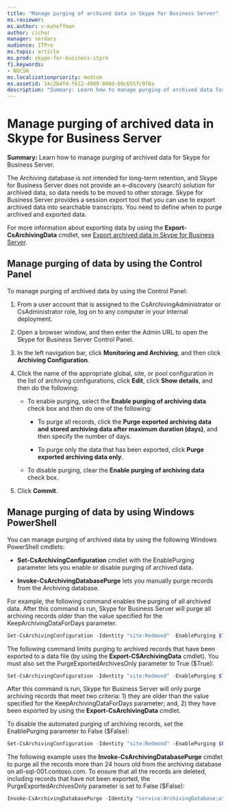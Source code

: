```yaml
---
title: "Manage purging of archived data in Skype for Business Server"
ms.reviewer: 
ms.author: v-mahoffman
author: cichur
manager: serdars
audience: ITPro
ms.topic: article
ms.prod: skype-for-business-itpro
f1.keywords:
- NOCSH
ms.localizationpriority: medium
ms.assetid: 14c2b4fd-f612-4909-808d-09c655fc9f8a
description: "Summary: Learn how to manage purging of archived data for Skype for Business Server."
---
```


# Manage purging of archived data in Skype for Business Server

**Summary:** Learn how to manage purging of archived data for Skype for Business Server.
  
The Archiving database is not intended for long-term retention, and Skype for Business Server does not provide an e-discovery (search) solution for archived data, so data needs to be moved to other storage. Skype for Business Server provides a session export tool that you can use to export archived data into searchable transcripts. You need to define when to purge archived and exported data. 
  
For more information about exporting data by using the **Export-CsArchivingData** cmdlet, see [Export archived data in Skype for Business Server](export-archived-data.md).
  
## Manage purging of data by using the Control Panel

To manage purging of archived data by using the Control Panel:
  
1. From a user account that is assigned to the CsArchivingAdministrator or CsAdministrator role, log on to any computer in your internal deployment. 
    
2. Open a browser window, and then enter the Admin URL to open the Skype for Business Server Control Panel. 
    
3. In the left navigation bar, click **Monitoring and Archiving**, and then click **Archiving Configuration**.
    
4. Click the name of the appropriate global, site, or pool configuration in the list of archiving configurations, click **Edit**, click **Show details**, and then do the following:
    
   - To enable purging, select the **Enable purging of archiving data** check box and then do one of the following:
    
     - To purge all records, click the **Purge exported archiving data and stored archiving data after maximum duration (days)**, and then specify the number of days.
    
     - To purge only the data that has been exported, click **Purge exported archiving data only**.
    
   - To disable purging, clear the **Enable purging of archiving data** check box.
    
5. Click **Commit**.
    
## Manage purging of data by using Windows PowerShell

You can manage purging of archived data by using the following Windows PowerShell cmdlets:
  
- **Set-CsArchivingConfiguration** cmdlet with the EnablePurging parameter lets you enable or disable purging of archived data.
    
- **Invoke-CsArchivingDatabasePurge** lets you manually purge records from the Archiving database.
    
For example, the following command enables the purging of all archived data. After this command is run, Skype for Business Server will purge all archiving records older than the value specified for the KeepArchivingDataForDays parameter. 
  
```PowerShell
Set-CsArchivingConfiguration -Identity "site:Redmond" -EnablePurging $True
```

The following command limits purging to archived records that have been exported to a data file (by using the **Export-CSArchivingData** cmdlet). You must also set the PurgeExportedArchivesOnly parameter to True ($True):
  
```PowerShell
Set-CsArchivingConfiguration -Identity "site:Redmond" -EnablePurging $True -PurgeExportedArchivesOnly $True
```

After this command is run, Skype for Business Server will only purge archiving records that meet two criteria: 1) they are older than the value specified for the KeepArchivingDataForDays parameter; and, 2) they have been exported by using the **Export-CsArchivingData** cmdlet.
  
To disable the automated purging of archiving records, set the EnablePurging parameter to False ($False):
  
```PowerShell
Set-CsArchivingConfiguration -Identity "site:Redmond" -EnablePurging $False
```

The following example uses the **Invoke-CsArchivingDatabasePurge** cmdlet to purge all the records more than 24 hours old from the archiving database on atl-sql-001.contoso.com. To ensure that all the records are deleted, including records that have not been exported, the PurgeExportedArchivesOnly parameter is set to False ($False):
  
```PowerShell
Invoke-CsArchivingDatabasePurge -Identity "service:ArchivingDatabase:atl-sql-001.contoso.com" -PurgeArchivingDataOlderThanHours 24 -PurgeExportedArchivesOnly $False
```
